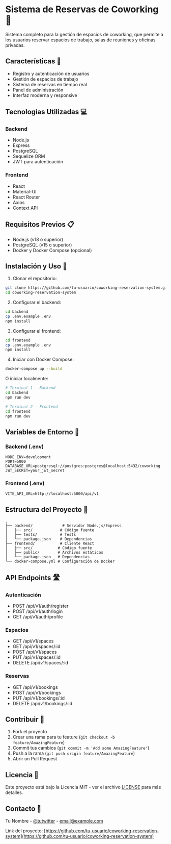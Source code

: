 # Sistema de Reservas de Coworking 🏢

Sistema completo para la gestión de espacios de coworking, que permite a los usuarios reservar espacios de trabajo, salas de reuniones y oficinas privadas.

## Características 🌟

- Registro y autenticación de usuarios
- Gestión de espacios de trabajo
- Sistema de reservas en tiempo real
- Panel de administración
- Interfaz moderna y responsive

## Tecnologías Utilizadas 💻

### Backend
- Node.js
- Express
- PostgreSQL
- Sequelize ORM
- JWT para autenticación

### Frontend
- React
- Material-UI
- React Router
- Axios
- Context API

## Requisitos Previos 📋

- Node.js (v18 o superior)
- PostgreSQL (v15 o superior)
- Docker y Docker Compose (opcional)

## Instalación y Uso 🚀

1. Clonar el repositorio:
```bash
git clone https://github.com/tu-usuario/coworking-reservation-system.git
cd coworking-reservation-system
```

2. Configurar el backend:
```bash
cd backend
cp .env.example .env
npm install
```

3. Configurar el frontend:
```bash
cd frontend
cp .env.example .env
npm install
```

4. Iniciar con Docker Compose:
```bash
docker-compose up --build
```

O iniciar localmente:
```bash
# Terminal 1 - Backend
cd backend
npm run dev

# Terminal 2 - Frontend
cd frontend
npm run dev
```

## Variables de Entorno 🔐

### Backend (.env)
```
NODE_ENV=development
PORT=5000
DATABASE_URL=postgresql://postgres:postgres@localhost:5432/coworking
JWT_SECRET=your_jwt_secret
```

### Frontend (.env)
```
VITE_API_URL=http://localhost:5000/api/v1
```

## Estructura del Proyecto 📁

```
.
├── backend/             # Servidor Node.js/Express
│   ├── src/            # Código fuente
│   ├── tests/          # Tests
│   └── package.json    # Dependencias
├── frontend/           # Cliente React
│   ├── src/           # Código fuente
│   ├── public/        # Archivos estáticos
│   └── package.json   # Dependencias
└── docker-compose.yml # Configuración de Docker
```

## API Endpoints 🛣️

### Autenticación
- POST /api/v1/auth/register
- POST /api/v1/auth/login
- GET /api/v1/auth/profile

### Espacios
- GET /api/v1/spaces
- GET /api/v1/spaces/:id
- POST /api/v1/spaces
- PUT /api/v1/spaces/:id
- DELETE /api/v1/spaces/:id

### Reservas
- GET /api/v1/bookings
- POST /api/v1/bookings
- PUT /api/v1/bookings/:id
- DELETE /api/v1/bookings/:id

## Contribuir 🤝

1. Fork el proyecto
2. Crear una rama para tu feature (`git checkout -b feature/AmazingFeature`)
3. Commit tus cambios (`git commit -m 'Add some AmazingFeature'`)
4. Push a la rama (`git push origin feature/AmazingFeature`)
5. Abrir un Pull Request

## Licencia 📄

Este proyecto está bajo la Licencia MIT - ver el archivo [LICENSE](LICENSE) para más detalles.

## Contacto 📧

Tu Nombre - [@tutwitter](https://twitter.com/tutwitter) - email@example.com

Link del proyecto: [https://github.com/tu-usuario/coworking-reservation-system](https://github.com/tu-usuario/coworking-reservation-system)
